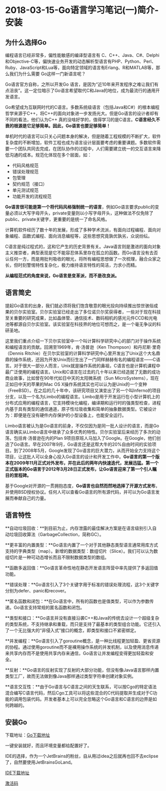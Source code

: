 ﻿---
sort: 1
---
# 2018-03-15-Go语言学习笔记(一)简介-安装

## 为什么选择Go

编程语言已经非常多，偏性能敏感的编译型语言有 C、C++、Java、C#、Delphi和Objective-C等，偏快速业务开发的动态解析型语言有PHP、Python、Perl、Ruby、JavaScript和Lua等，面向特定领域的语言有Erlang、R和MATLAB等，那么我们为什么需要 Go这样一门新语言呢？

Go语言官方自称，之所以开发Go 语言，是因为“近10年来开发程序之难让我们有点沮丧”。这一定位暗示了Go语言希望取代C和Java的地位，成为最流行的通用开发语言。

Go希望成为互联网时代的C语言。多数系统级语言（包括Java和C#）的根本编程哲学来源于C++，将C++的面向对象进一步发扬光大。但是Go语言的设计者却有不同的看法，他们认为C++ 真的没啥好学的，值得学习的是C语言。**C语言经久不衰的根源是它足够简单。因此，Go语言也要足够简单！**

单机时代的语言可以只关心问题本身的解决，但是随着工程规模的不断扩大，软件复杂度的不断增加，软件工程也成为语言设计层面要考虑的重要课题。多数软件需要一个团队共同去完成，在团队协作的过程中，人们需要建立统一的交互语言来降低沟通的成本。规范化体现在多个层面，如：

-   代码风格规范
-   错误处理规范
-   包管理
-   契约规范（接口）
-   单元测试规范
-   功能开发的流程规范

**Go语言很可能是第一个将代码风格强制统一的语言**，例如Go语言要求public的变量必须以大写字母开头，private变量则以小写字母开头，这种做法不仅免除了public、private关键字，更重要的是统一了命名风格。

计算机软件经历了数十年的发展，形成了多种学术流派，有面向过程编程、面向对象编程、函数式编程、面向消息编程等，这些思想究竟孰优孰劣，众说纷纭。

C语言是纯过程式的，这和它产生的历史背景有关。Java语言则是激进的面向对象主义推崇者，典型表现是它不能容忍体系里存在孤立的函数。而Go语言没有去否认任何一方，而是用批判吸收的眼光，将所有编程思想做了一次梳理，融合众家之长，但时刻警惕特性复杂化，极力维持语言特性的简洁，力求小而精。

**从编程范式的角度来说，Go语言是变革派，而不是改良派。**

## 语言简史

提起Go语言的出身，我们就必须将我们饱含敬意的眼光投向持续推出惊世骇俗成果的贝尔实验室。贝尔实验室已经走出了多位诺贝尔奖获得者，一些对于现在科技至关重要的研究成果，比如晶体管、通信技术、数码相机的感光元件CCD和光电池等都源自贝尔实验室。该实验室在科技界的地位可想而之，是一个毫无争议的科研圣地。

这里我们重点介绍一下贝尔实验室中一个叫计算科学研究中心的部门对于操作系统和编程语言的贡献。回溯至1969年，肯·汤普逊（Ken Thompson）和丹尼斯·里奇（Dennis Ritchie）在贝尔实验室的计算科学研究中心里开发出了Unix这个大名鼎鼎的操作系统，还因为开发Unix而衍生出了一门同样赫赫有名的编程语言——C语言。对于很大一部分人而言，Unix就是操作系统的鼻祖，C语言也是计算机课程中最广泛使用的编程语言。Unix和C语言在过去的几十年以来已经造就了无数的成功商业故事，比如曾在90年代如日中天的太阳微系统（Sun MicroSystems），现在正如日中天的苹果的Mac OS X操作系统其实也可以认为是Unix的一个变种（FreeBSD）。在之后的几十年中，该研究项目又演变出了另一个叫Inferno的项目分支，以及一个名为Limbo的编程语言。Limbo是用于开发运行在小型计算机上的分布式应用的编程语言，它支持模块化编程，编译期和运行时的强类型检查，进程内基于具有类型的通信通道，原子性垃圾收集和简单的抽象数据类型。它被设计为：即便是在没有硬件内存保护的小型设备上，也能安全运行。

Limbo语言被认为是Go语言的前身，不仅仅因为是同一批人设计的语言，而是Go语言确实从Limbo语言中继承了众多优秀的特性。贝尔实验室后来经历了多次的动荡，包括肯·汤普逊在内的Plan 9项目原班人马加入了Google。在Google，他们创造了Go语言。早在2007年9月，Go语言还是这帮大牛的20%自由时间的实验项目。到了2008年5月，Google发现了Go语言的巨大潜力，从而开始全力支持这个项目，让这批人可以全身心投入Go语言的设计和开发工作中。**Go语言的第一个版本在2009年11月正式对外发布，并在此后的两年内快速迭代，发展迅猛。第一个正式版本的Go语言于2012年3月28日正式发布，让Go语言迎来了第一个引人瞩目的里程碑。**

基于Google对开源的一贯拥抱态度，**Go语言也自然而然地选择了开源方式发布**，并使用BSD授权协议。任何人可以查看Go语言的所有源代码，并可以为Go语言发展而奉献自己的力量。

## 语言特性

**自动垃圾回收：**到目前为止，内存泄露的最佳解决方案是在语言级别引入自动垃圾回收算法（GarbageCollection，简称GC）。

**更丰富的内置类型：**Go语言内置了一个对于其他静态类型语言通常用库方式支持的字典类型（map）。新增的数据类型：数组切片（Slice）。我们可以认为数组切片是一种可动态增长而且不限制数据类型的数组。

**函数多返回值：**Go语言革命性地在静态开发语言阵营中率先提供了多返回值功能。

**错误处理：**Go语言引入了3个关键字用于标准的错误处理流程，这3个关键字分别为defer、panic和recover。

**匿名函数和闭包：**在Go语言中，所有的函数也是值类型，可以作为参数传递。Go语言支持常规的匿名函数和闭包。

**类型和接口：**Go语言并没有直接沿袭C++和Java的传统去设计一个超级复杂的类型系统，不支持继承和重载，而只是支持了最基本的类型组合功能。它还引入了一个无比强大的“非侵入式”接口的概念，即类型和接口不紧密绑定。

**并发编程：**Go语言引入了goroutine概念，是一种比线程更加轻盈、更省资源的协程。通过使用goroutine而不是裸用操作系统的并发机制，以及使用消息传递来共享内存而不是使用共享内存来通信，Go语言让并发编程变得更加轻盈和安全。

**反射：**Go语言的反射实现了反射的大部分功能，但没有像Java语言那样内置类型工厂，故而无法做到像Java那样通过类型字符串创建对象实例。

**语言交互性：**由于Go语言与C语言之间的天生联系，可以按Cgo的特定语法混合编写C语言代码，然后Cgo工具可以将这些混合的C代码提取并生成对于C功能的调用包装代码。开发者基本上可以完全忽略这个Go语言和C语言的边界是如何跨越的。

## 安装Go

下载地址：[Go下载地址](https://golang.org/dl/)

一键安装就好，而且环境变量都给配置好了。

IDE的选择，作为一个JetBrains的粉丝，自从用过idea之后就再也回不去eclipse了，自然要使用JetBrainsGoLand。

[IDE下载地址](https://www.jetbrains.com/go/download/#section=windows)

[激活码](https://www.cnblogs.com/aomi/p/8288137.html)
